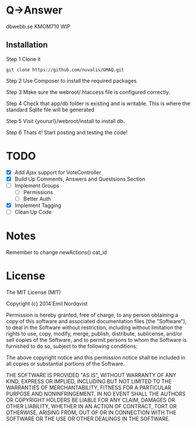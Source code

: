 Q->Answer
================

dbwebb.se KMOM710 WIP

Installation
------------------
Step 1 Clone it

    git clone https://github.com/nuvalis/GMAQ.git

Step 2 Use Composer to install the required packages.

Step 3 Make sure the webroot/.htaccess file is configured correctly.

Step 4 Check that app/db folder is existing and is writable. This is where the standard Sqlite file will be generated

Step 5 Visit {yoururl}/webroot/install to install db.

Step 6 Thats it! Start posting and testing the code!

TODO
==========

- [x] Add Ajax support for VoteController
- [x] Build Up Comments, Answers and Questsions Section
- [ ] Implement Groups
	- [ ] Permissions
	- [ ] Better Auth
- [x] Implement Tagging
- [ ] Clean Up Code

Notes
=====================
Remember to change newActions() cat_id

License
==========
The MIT License (MIT)

Copyright (c) 2014 Emil Nordqvist

Permission is hereby granted, free of charge, to any person obtaining a copy
of this software and associated documentation files (the "Software"), to deal
in the Software without restriction, including without limitation the rights
to use, copy, modify, merge, publish, distribute, sublicense, and/or sell
copies of the Software, and to permit persons to whom the Software is
furnished to do so, subject to the following conditions:

The above copyright notice and this permission notice shall be included in
all copies or substantial portions of the Software.

THE SOFTWARE IS PROVIDED "AS IS", WITHOUT WARRANTY OF ANY KIND, EXPRESS OR
IMPLIED, INCLUDING BUT NOT LIMITED TO THE WARRANTIES OF MERCHANTABILITY,
FITNESS FOR A PARTICULAR PURPOSE AND NONINFRINGEMENT. IN NO EVENT SHALL THE
AUTHORS OR COPYRIGHT HOLDERS BE LIABLE FOR ANY CLAIM, DAMAGES OR OTHER
LIABILITY, WHETHER IN AN ACTION OF CONTRACT, TORT OR OTHERWISE, ARISING FROM,
OUT OF OR IN CONNECTION WITH THE SOFTWARE OR THE USE OR OTHER DEALINGS IN
THE SOFTWARE.


